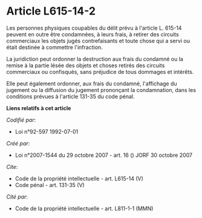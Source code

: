 # Article L615-14-2

Les personnes physiques coupables du délit prévu à l'article L. 615-14 peuvent en outre être condamnées, à leurs frais, à
retirer des circuits commerciaux les objets jugés contrefaisants et toute chose qui a servi ou était destinée à commettre
l'infraction. 

La juridiction peut ordonner la destruction aux frais du condamné ou la remise à la partie lésée des objets et choses retirés
des circuits commerciaux ou confisqués, sans préjudice de tous dommages et intérêts. 

Elle peut également ordonner, aux frais du condamné, l'affichage du jugement ou la diffusion du jugement prononçant la
condamnation, dans les conditions prévues à l'article 131-35 du code pénal.

**Liens relatifs à cet article**

_Codifié par_:

  - Loi n°92-597 1992-07-01

_Créé par_:

  - Loi n°2007-1544 du 29 octobre 2007 - art. 16 () JORF 30 octobre 2007

_Cite_:

  - Code de la propriété intellectuelle - art. L615-14 (V)
  - Code pénal - art. 131-35 (V)

_Cité par_:

  - Code de la propriété intellectuelle - art. L811-1-1 (MMN)
